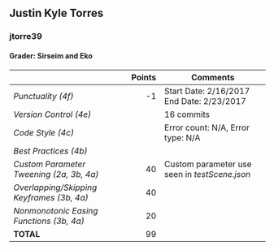 
## Justin Kyle Torres

### jtorre39

#### Grader: Sirseim and Eko

| | Points | Comments |
| --- | ---: | --- |
| *Punctuality (4f)* | -1 | Start Date: 2/16/2017 End Date: 2/23/2017 |
| *Version Control (4e)* |  | 16 commits |
| *Code Style (4c)* |  | Error count: N/A, Error type: N/A |
| *Best Practices (4b)* |  |  |
| *Custom Parameter Tweening (2a, 3b, 4a)* | 40 | Custom parameter use seen in _testScene.json_ |
| *Overlapping/Skipping Keyframes (3b, 4a)* | 40 |  |
| *Nonmonotonic Easing Functions (3b, 4a)* | 20 |  |
| **TOTAL** | 99 |
